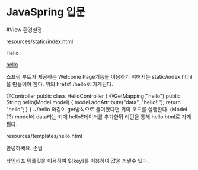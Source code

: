# JavaSpring 입문

#View 환경설정

resources/static/index.html
  <!DOCTYPE HTML>
  
  <html>
  
  <head>
    
   <title>Hello</title>
    
   <meta http-equiv="Content-Type" content="text/html; charset=UTF-8" />
    
  </head>
  
  <body>
    
  Hello
    
  <a href="/hello">hello</a>
    
  </body>
  
  </html>
  
  
스프링 부트가 제공하는 Welcome Page기능을 이용하기 위해서는 static/index.html을 만들어야 한다.
위의 href로 /hello로 가게된다.

  @Controller
  public class HelloController {
   @GetMapping("hello")
   public String hello(Model model) {
   model.addAttribute("data", "hello!!");
   return "hello";
   }
  }
~/hello 와같이 get방식으로 들어왔다면 위의 코드를 실행한다. (Model ??) model에 data라는 키에 hello!!데이터를 추가한뒤 리턴을 통해 hello.html로 가게된다.


  resources/templates/hello.html
  <!DOCTYPE HTML>
  <html xmlns:th="http://www.thymeleaf.org">
  <head>
   <title>Hello</title>
   <meta http-equiv="Content-Type" content="text/html; charset=UTF-8" />
  </head>
  <body>
  <p th:text="'안녕하세요. ' + ${data}" >안녕하세요. 손님</p>
  </body>
  </html>
타임리프 템플릿을 이용하여 ${key}를 이용하여 값을 꺼낼수 있다.
